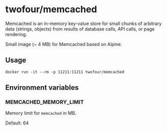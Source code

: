 # twofour/memcached

Memcached is an in-memory key-value store for small chunks of arbitrary data (strings, objects) from results of database calls, API calls, or page rendering.

Small image (~ 4 MB) for Memcached based on Alpine.

## Usage

    docker run -it --rm -p 11211:11211 twofour/memcached

## Environment variables

### MEMCACHED_MEMORY_LIMIT

Memory limit for ``memcached`` in MB.

Default: 64
